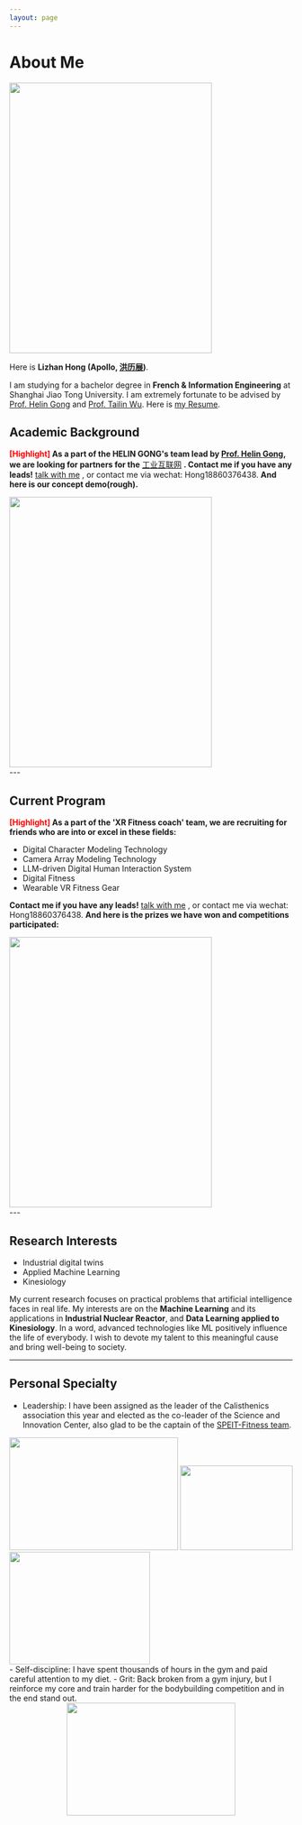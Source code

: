 ```yaml
---
layout: page
---
```


# About Me

<img src="https://apollohong.github.io/images/LizhanHongcasual.jpg" class="floatpic" width="360" height="480">

Here is **Lizhan Hong (Apollo, [洪历展](https://apollohong.github.io/file/洪历展简历.pdf))**.

I am studying for a bachelor degree in **French & Information Engineering** at Shanghai Jiao Tong University. I am extremely fortunate to be advised by [Prof. Helin Gong](https://www.researchgate.net/profile/Helin-Gong-2) and [Prof. Tailin Wu](https://tailin.org). Here is [my Resume](https://apollohong.github.io/file/洪历展简历.pdf).
<br>

## Academic Background

**<font color='red'>[Highlight]</font> As a part of the HELIN GONG's team lead by [Prof. Helin Gong](https://www.researchgate.net/profile/Helin-Gong-2), we are looking for partners for the** [工业互联网](https://www.cii-contest.cn) **. Contact me if you have any leads!** [talk with me](https://calendly.com/apollohong) , or contact me via wechat: Hong18860376438.
**And here is our concept demo(rough).** 
<br>

<img src="https://apollohong.github.io/images/RODTdemo1.png" width="360" height="480">

<br>
---

## Current Program

**<font color='red'>[Highlight]</font> As a part of the 'XR Fitness coach' team, we are recruiting for friends who are into or excel in these fields:**

+ Digital Character Modeling Technology
+ Camera Array Modeling Technology
+ LLM-driven Digital Human Interaction System
+ Digital Fitness 
+ Wearable VR Fitness Gear

**Contact me if you have any leads!**  [talk with me](https://calendly.com/apollohong) , or contact me via wechat: Hong18860376438.
**And here is the prizes we have won and competitions participated:** 
<br>

<img src="https://apollohong.github.io/images/xuanhuaibei.jpg" width="360" height="480">

<br>
---

## Research Interests

- Industrial digital twins
- Applied Machine Learning
- Kinesiology

My current research focuses on practical problems that artificial intelligence faces in real life. My interests are on the **Machine Learning** and its applications in **Industrial Nuclear Reactor**, and **Data Learning applied to Kinesiology**. In a word, advanced technologies like ML positively influence the life of everybody.  I wish to devote my talent to this meaningful cause and bring well-being to society.

---

## Personal Specialty

- Leadership: I have been assigned as the leader of the Calisthenics association this year and elected as the co-leader of the Science and Innovation Center, also glad to be the captain of the [SPEIT-Fitness team](https://mp.weixin.qq.com/s/srSFn8PO7wmdxWodJL9YHg).

<div class="third">
  <img src="https://ApolloHong.github.io/images/calisthenics.jpg" width="300" height="200">
  <img src="https://ApolloHong.github.io/images/xuefu.jpg" width="200" height="150">
  <img src="https://ApolloHong.github.io/images/kechuang.jpg" width="250" height="200">
</div>
- Self-discipline: I have spent thousands of hours in the gym and paid careful attention to my diet.
- Grit: Back broken from a gym injury, but I reinforce my core and train harder for the bodybuilding competition and in the end stand out.

<center>
  <img src="https://ApolloHong.github.io/images/brokenback.jpg" width="300" height="200">
</center>



<br>